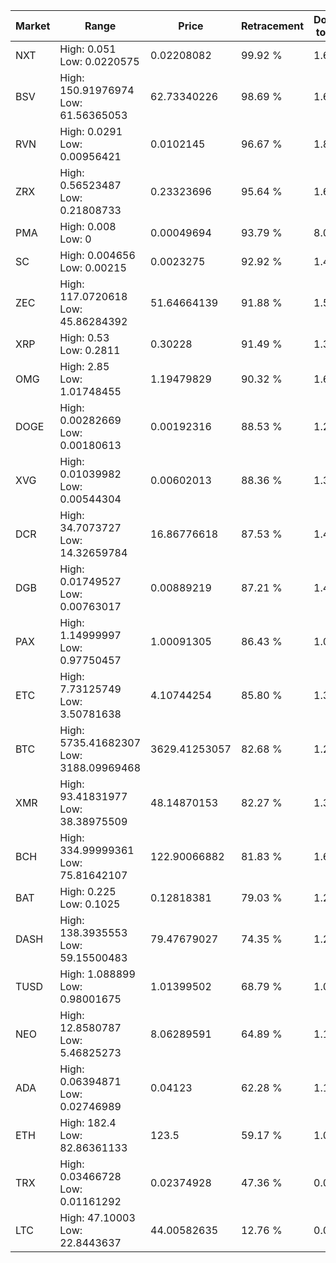 | Market | Range | Price| Retracement | Doubles to 50% |
| --- | --- | --- | --- | --- |
| NXT | High: 0.051<br />Low: 0.0220575 | 0.02208082 | 99.92 % | 1.65 |
| BSV | High: 150.91976974<br />Low: 61.56365053 | 62.73340226 | 98.69 % | 1.69 |
| RVN | High: 0.0291<br />Low: 0.00956421 | 0.0102145 | 96.67 % | 1.89 |
| ZRX | High: 0.56523487<br />Low: 0.21808733 | 0.23323696 | 95.64 % | 1.68 |
| PMA | High: 0.008<br />Low: 0 | 0.00049694 | 93.79 % | 8.05 |
| SC | High: 0.004656<br />Low: 0.00215 | 0.0023275 | 92.92 % | 1.46 |
| ZEC | High: 117.0720618<br />Low: 45.86284392 | 51.64664139 | 91.88 % | 1.58 |
| XRP | High: 0.53<br />Low: 0.2811 | 0.30228 | 91.49 % | 1.34 |
| OMG | High: 2.85<br />Low: 1.01748455 | 1.19479829 | 90.32 % | 1.62 |
| DOGE | High: 0.00282669<br />Low: 0.00180613 | 0.00192316 | 88.53 % | 1.20 |
| XVG | High: 0.01039982<br />Low: 0.00544304 | 0.00602013 | 88.36 % | 1.32 |
| DCR | High: 34.7073727<br />Low: 14.32659784 | 16.86776618 | 87.53 % | 1.45 |
| DGB | High: 0.01749527<br />Low: 0.00763017 | 0.00889219 | 87.21 % | 1.41 |
| PAX | High: 1.14999997<br />Low: 0.97750457 | 1.00091305 | 86.43 % | 1.06 |
| ETC | High: 7.73125749<br />Low: 3.50781638 | 4.10744254 | 85.80 % | 1.37 |
| BTC | High: 5735.41682307<br />Low: 3188.09969468 | 3629.41253057 | 82.68 % | 1.23 |
| XMR | High: 93.41831977<br />Low: 38.38975509 | 48.14870153 | 82.27 % | 1.37 |
| BCH | High: 334.99999361<br />Low: 75.81642107 | 122.90066882 | 81.83 % | 1.67 |
| BAT | High: 0.225<br />Low: 0.1025 | 0.12818381 | 79.03 % | 1.28 |
| DASH | High: 138.3935553<br />Low: 59.15500483 | 79.47679027 | 74.35 % | 1.24 |
| TUSD | High: 1.088899<br />Low: 0.98001675 | 1.01399502 | 68.79 % | 1.02 |
| NEO | High: 12.8580787<br />Low: 5.46825273 | 8.06289591 | 64.89 % | 1.14 |
| ADA | High: 0.06394871<br />Low: 0.02746989 | 0.04123 | 62.28 % | 1.11 |
| ETH | High: 182.4<br />Low: 82.86361133 | 123.5 | 59.17 % | 1.07 |
| TRX | High: 0.03466728<br />Low: 0.01161292 | 0.02374928 | 47.36 % | 0.00 |
| LTC | High: 47.10003<br />Low: 22.8443637 | 44.00582635 | 12.76 % | 0.00 |
